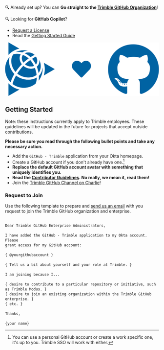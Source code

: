 🔍 Already set up? You can **Go straight to the [Trimble GitHub Organization](https://github.com/trimble-oss)**!

🔍 Looking for **GitHub Copilot**?
  - [Request a License](https://support.trimble.cloud/support/catalog/items/42)
  - Read the [Getting Started Guide](https://docs.google.com/document/d/1qsuPPdbuDQxzii2c9ucvwdWsNRAf09mAwMOpzUjt5UQ/edit#heading=h.kt03vcur1pr9)

![Trimble <3 GitHub](/assets/img/trimble-heart-github.svg)

## Getting Started

Note: these instructions currently apply to Trimble employees. These guidelines will be updated in the future for projects that accept outside contributions.

**Please be sure you read through the following bullet points and take any necessary action.**

- Add the `GitHub - Trimble` application from your Okta homepage.
- Create a GitHub account if you don't already have one.[^1]
- **Replace the default GitHub account avatar with something that uniquely identifies you.**
- **Read the [Contributor Guidelines](/guidelines/index.md). No really, we mean it, read them!**
- Join the [Trimble GitHub Channel on Charlie](https://app.happeo.com/channels/204800003/TrimbleGithub)!

### Request to Join

Use the following template to prepare and [send us an email](mailto:trimble-oss-contrib-admins-ug@trimble.com) with you request to join the Trimble GitHub organization and enterprise.

```text

Dear Trimble GitHub Enterprise Administrators,

I have added the GitHub - Trimble application to my Okta account. Please
grant access for my GitHub account:

{ @yourgithubaccount }

{ Tell us a bit about yourself and your role at Trimble. }

I am joining because I...

{ desire to contribute to a particular repository or initiative, such as Trimble Modus. }
{ desire to join an existing organization within the Trimble GitHub enterprise. }
{ etc. }

Thanks,

{your name}

```

[^1]: You can use a personal GitHub account or create a work specific one, it's up to you. Trimble SSO will work with either.
